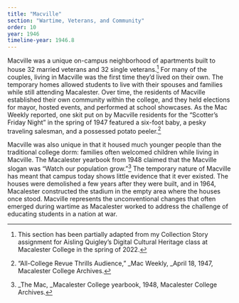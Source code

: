 ```yaml
---
title: "Macville"
section: "Wartime, Veterans, and Community"
order: 10
year: 1946
timeline-year: 1946.8
---
```


Macville was a unique on-campus neighborhood of apartments built to house 32 married veterans and 32 single veterans.[^1] For many of the couples, living in Macville was the first time they’d lived on their own. The temporary homes allowed students to live with their spouses and families while still attending Macalester. Over time, the residents of Macville established their own community within the college, and they held elections for mayor, hosted events, and performed at school showcases. As the Mac Weekly reported, one skit put on by Macville residents for the “Scotter’s Friday Night” in the spring of 1947 featured a six-foot baby, a pesky traveling salesman, and a possessed potato peeler.[^2] 


Macville was also unique in that it housed much younger people than the traditional college dorm: families often welcomed children while living in Macville. The Macalester yearbook from 1948 claimed that the Macville slogan was “Watch our population grow.”[^3] The temporary nature of Macville has meant that campus today shows little evidence that it ever existed. The houses were demolished a few years after they were built, and in 1964, Macalester constructed the stadium in the empty area where the houses once stood. Macville represents the unconventional changes that often emerged during wartime as Macalester worked to address the challenge of educating students in a nation at war.


[^1]:
     This section has been partially adapted from my Collection Story assignment for Aisling Quigley’s Digital Cultural Heritage class at Macalester College in the spring of 2022. 

[^2]:
     “All-College Revue Thrills Audience,” _Mac Weekly, _April 18, 1947, Macalester College Archives.

[^3]:
     _The Mac, _Macalester College yearbook, 1948, Macalester College Archives. 
